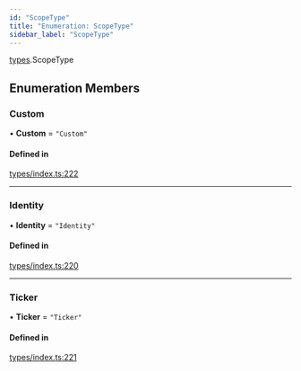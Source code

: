 ```yaml
---
id: "ScopeType"
title: "Enumeration: ScopeType"
sidebar_label: "ScopeType"
---
```


[types](../../../modules/Types/Types.md).ScopeType

## Enumeration Members

### Custom

• **Custom** = ``"Custom"``

#### Defined in

[types/index.ts:222](https://github.com/PolymeshAssociation/polymesh-sdk/blob/720afb69c/src/types/index.ts#L222)

___

### Identity

• **Identity** = ``"Identity"``

#### Defined in

[types/index.ts:220](https://github.com/PolymeshAssociation/polymesh-sdk/blob/720afb69c/src/types/index.ts#L220)

___

### Ticker

• **Ticker** = ``"Ticker"``

#### Defined in

[types/index.ts:221](https://github.com/PolymeshAssociation/polymesh-sdk/blob/720afb69c/src/types/index.ts#L221)
